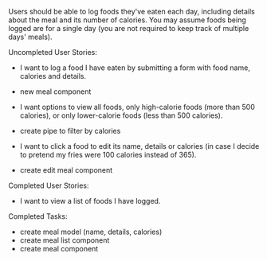 Users should be able to log foods they've eaten each day, including details about the meal and its number of calories. You may assume foods being logged are for a single day (you are not required to keep track of multiple days' meals).

Uncompleted User Stories:

* I want to log a food I have eaten by submitting a form with food name, calories and details.

- new meal component

* I want options to view all foods, only high-calorie foods (more than 500 calories), or only lower-calorie foods (less than 500 calories).

- create pipe to filter by calories

* I want to click a food to edit its name, details or calories (in case I decide to pretend my fries were 100 calories instead of 365).

- create edit meal component

Completed User Stories:

* I want to view a list of foods I have logged.

Completed Tasks:
- create meal model (name, details, calories)
- create meal list component
- create meal component
